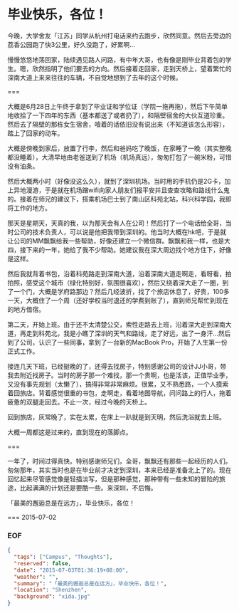 毕业快乐，各位！
===

今晚，大学舍友「江苏」同学从杭州打电话来约去跑步，欣然同意。然后去旁边的荔香公园跑了快3公里，好久没跑了，好累啊...

慢慢悠悠地荡回家，陆续遇见路人问路，有中年大哥，也有像是刚毕业背着包的学生。嗯，欣然指明了他们要去的方向。然后接着走回家，走到天桥上，望着繁忙的深南大道上来来往往的车辆，不自觉地想到了去年的这个时候。

===

大概是6月28日上午终于拿到了毕业证和学位证（学院一拖再拖），然后下午简单地收拾了一下四年的东西（基本都送了或者扔了），和隔壁宿舍的大伙互道珍重。然后去了隔壁的那栋女生宿舍，噎着的话依旧没有说出来（不知道该怎么形容），踏上了回家的动车。

大概是傍晚到家后，放置了行李，然后和爸妈吃了晚饭，在家睡了一晚（其实整晚都没睡着），大清早地由老爸送到了机场（机场真远），匆匆打包了一碗米粉，可惜没有油条。

然后大概两小时（好像没这么久），就到了深圳机场。当时用的手机仍是2G卡，加上异地漫游，于是就在机场蹭wifi向家人朋友们报平安并且查查攻略和路线什么鬼的。接着在师兄的建议下，搭乘机场巴士到了南山区科苑北站，科兴科学园，我即将工作的地方。

那天是星期天，天真的我，以为那天会有人在公司！然后打了一个电话给全哥，当时公司的技术负责人，可以说是他把我带到深圳的。他当时大概在hk吧，于是就让公司的MM飘飘给我一些帮助，好像还建立一个微信群。飘飘和我一样，也是大四，接下来的一年，她给了我不少帮助。她建议我在深大周边找个地方住下，好像是这样。

然后我就背着书包，沿着科苑路走到深南大道，沿着深南大道走啊走，看呀看，拍拍照，感受这个城市（绿化特别好，氛围很喜欢），然后又绕着深大走了一圈，到了一个门，大概是学府路那边？然后几经波折，找了个旅店休息了，好贵，100多一天，大概住了一个周（还好学校当时退还的学费到账了），直到师兄帮忙到现在的地方借宿。

第二天，开始上班。由于还不太清楚公交，索性走路去上班，沿着深大走到深南大道，再走到科苑北，我是小瞧了深圳的天气和路线，走了好远，出了一身汗...然后到了公司，认识了一些同事，拿到了一台新的MacBook Pro，开始了人生第一份正式工作。

接连几天下班，已经挺晚的了，还得去找房子，特别感谢公司的设计JJ小哥，带我去附近找房子。当时的房子那一个难找，那一个贵啊，也是活该，正值毕业季，又没有事先规划（太懒了），搞得非常非常麻烦。很累，又不熟悉路，一个人摸索着回旅店。背着感觉很重的书包，走啊走，看着地图导航，问问路上的行人，拖着疲惫的双腿走回去。不止一次，经过今晚的天桥上。

回到旅店，灰常晚了，实在太累，在床上一趴就是到天明，然后洗浴就去上班。

大概一周都这是过来的，直到现在的落脚点。

===

一年了，时间过得真快。特别感谢师兄们，全哥，飘飘还有那些一起经历的人们。匆匆那年，其实当时也是在毕业前才决定到深圳，本来已经是准备北上了的。现在回忆起来尽管感觉像是轻描淡写，但是那种感觉，那种带有一些未知的冒险的旅途，比起满满的计划还是要酷一些。来深圳，不后悔。

「最美的邂逅总是在远方」，毕业快乐，各位！

===
2015-07-02


### EOF
```json
{
  "tags": ["Campus", "Thoughts"],
  "reserved": false,
  "date": "2015-07-03T01:36:19+08:00",
  "weather": "",
  "summary": "「最美的邂逅总是在远方」，毕业快乐，各位！",
  "location": "Shenzhen",
  "background": "xida.jpg"
}
```
